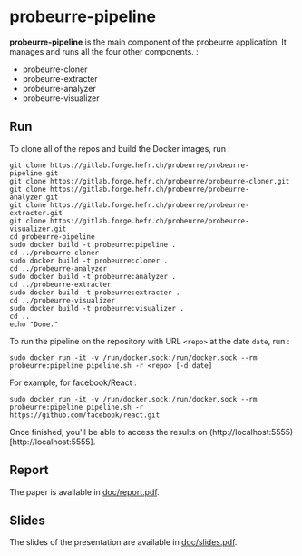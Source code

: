# probeurre-pipeline

**probeurre-pipeline** is the main component of the probeurre application. It manages and runs all the four other components. :

- probeurre-cloner
- probeurre-extracter
- probeurre-analyzer
- probeurre-visualizer

## Run

To clone all of the repos and build the Docker images, run :

```
git clone https://gitlab.forge.hefr.ch/probeurre/probeurre-pipeline.git
git clone https://gitlab.forge.hefr.ch/probeurre/probeurre-cloner.git
git clone https://gitlab.forge.hefr.ch/probeurre/probeurre-analyzer.git
git clone https://gitlab.forge.hefr.ch/probeurre/probeurre-extracter.git
git clone https://gitlab.forge.hefr.ch/probeurre/probeurre-visualizer.git
cd probeurre-pipeline
sudo docker build -t probeurre:pipeline .
cd ../probeurre-cloner
sudo docker build -t probeurre:cloner .
cd ../probeurre-analyzer
sudo docker build -t probeurre:analyzer .
cd ../probeurre-extracter
sudo docker build -t probeurre:extracter .
cd ../probeurre-visualizer
sudo docker build -t probeurre:visualizer .
cd ..
echo "Done."
```

To run the pipeline on the repository with URL `<repo>` at the date `date`, run :
```
sudo docker run -it -v /run/docker.sock:/run/docker.sock --rm probeurre:pipeline pipeline.sh -r <repo> [-d date]
```

For example, for facebook/React :
```
sudo docker run -it -v /run/docker.sock:/run/docker.sock --rm probeurre:pipeline pipeline.sh -r https://github.com/facebook/react.git
```

Once finished, you'll be able to access the results on (http://localhost:5555)[http://localhost:5555].

## Report

The paper is available in [doc/report.pdf](doc/report.pdf).

## Slides

The slides of the presentation are available in [doc/slides.pdf](doc/slides.pdf).